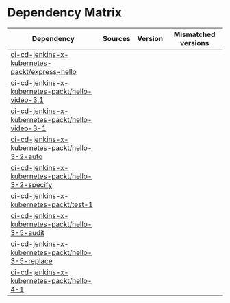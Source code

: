 # Dependency Matrix

Dependency | Sources | Version | Mismatched versions
---------- | ------- | ------- | -------------------
[ci-cd-jenkins-x-kubernetes-packt/express-hello](https://github.com/ci-cd-jenkins-x-kubernetes-packt/express-hello.git) |  | []() | 
[ci-cd-jenkins-x-kubernetes-packt/hello-video-3.1](https://github.com/ci-cd-jenkins-x-kubernetes-packt/hello-video-3.1.git) |  | []() | 
[ci-cd-jenkins-x-kubernetes-packt/hello-video-3-1](https://github.com/ci-cd-jenkins-x-kubernetes-packt/hello-video-3-1.git) |  | []() | 
[ci-cd-jenkins-x-kubernetes-packt/hello-3-2-auto](https://github.com/ci-cd-jenkins-x-kubernetes-packt/hello-3-2-auto.git) |  | []() | 
[ci-cd-jenkins-x-kubernetes-packt/hello-3-2-specify](https://github.com/ci-cd-jenkins-x-kubernetes-packt/hello-3-2-specify.git) |  | []() | 
[ci-cd-jenkins-x-kubernetes-packt/test-1](https://github.com/ci-cd-jenkins-x-kubernetes-packt/test-1.git) |  | []() | 
[ci-cd-jenkins-x-kubernetes-packt/hello-3-5-audit](https://github.com/ci-cd-jenkins-x-kubernetes-packt/hello-3-5-audit.git) |  | []() | 
[ci-cd-jenkins-x-kubernetes-packt/hello-3-5-replace](https://github.com/ci-cd-jenkins-x-kubernetes-packt/hello-3-5-replace.git) |  | []() | 
[ci-cd-jenkins-x-kubernetes-packt/hello-4-1](https://github.com/ci-cd-jenkins-x-kubernetes-packt/hello-4-1.git) |  | []() | 
